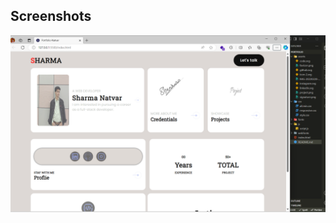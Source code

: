 
## Screenshots

![project Screenshot](https://github.com/SharmaNatvar/frontEnd_project/blob/main/portfolio/assets/img0.png)


